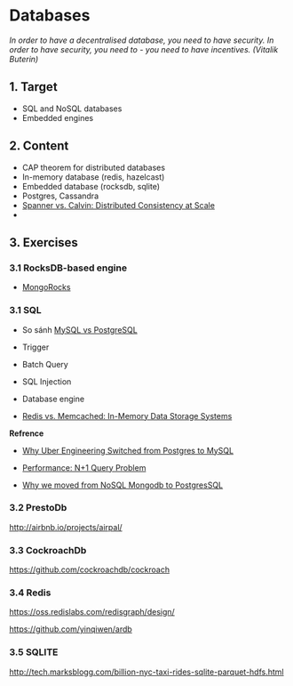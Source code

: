 Databases
=======================
*In order to have a decentralised database, you need to have security. In order to have security, you need to - you need to have incentives. (Vitalik Buterin)*

## 1. Target

- SQL and NoSQL databases
- Embedded engines

## 2. Content

- CAP theorem for distributed databases
- In-memory database (redis, hazelcast)
- Embedded database (rocksdb, sqlite)
- Postgres, Cassandra
- [Spanner vs. Calvin: Distributed Consistency at Scale](https://blog.fauna.com/distributed-consistency-at-scale-spanner-vs-calvin)
- 
## 3. Exercises

### 3.1 RocksDB-based engine

- [MongoRocks](http://mongorocks.org/)

### 3.1 SQL 

- So sánh [MySQL vs PostgreSQL](https://www.2ndquadrant.com/en/postgresql/postgresql-vs-mysql)

- Trigger

- Batch Query

- SQL Injection

- Database engine

- [Redis vs. Memcached: In-Memory Data Storage Systems](https://medium.com/@Alibaba_Cloud/redis-vs-memcached-in-memory-data-storage-systems-3395279b0941)

**Refrence**

- [Why Uber Engineering Switched from Postgres to MySQL](https://eng.uber.com/mysql-migration/)

- [Performance: N+1 Query Problem](https://secure.phabricator.com/book/phabcontrib/article/n_plus_one/)

- [Why we moved from NoSQL Mongodb to PostgresSQL](http://blog.shippable.com/why-we-moved-from-nosql-mongodb-to-postgressql?0)

### 3.2 PrestoDb

http://airbnb.io/projects/airpal/


### 3.3 CockroachDb

https://github.com/cockroachdb/cockroach

### 3.4 Redis

https://oss.redislabs.com/redisgraph/design/

https://github.com/yinqiwen/ardb

### 3.5 SQLITE

http://tech.marksblogg.com/billion-nyc-taxi-rides-sqlite-parquet-hdfs.html

